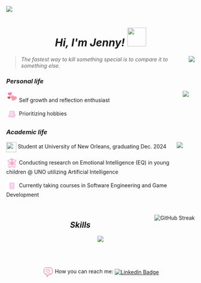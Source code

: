 ![](https://i.pinimg.com/originals/9c/a1/e5/9ca1e556e51c25031e462bcc02e42d6a.jpg)

<h1 align="center"><i>Hi, I'm Jenny! <img src="https://64.media.tumblr.com/93b94b02cf5a55c5f0fe560a7786eceb/tumblr_mjmelbZnz71rzy67oo1_500.gifv" width="50" height="50" ></i></h1>
<img align="right" height="150" src="https://i.pinimg.com/originals/df/1f/9a/df1f9af831a6108cca907d447dcf76b8.png"/>

>*The fastest way to kill something special is to compare it to something else.*

### _Personal life_
<p><img align="right" height="150" src="https://i.pinimg.com/originals/08/89/8b/08898b68899869874bf3d3405731bba1.jpg"/>
<img src= "images/triplehearts" width="30" height="30">   Self growth and reflection enthusiast

<img src="images/pc" width="30" height="30" align="center"> Prioritizing hobbies
</p>

### _Academic life_
<p><img align="right" height="150" src="https://i.pinimg.com/originals/cb/0b/c6/cb0bc66247b94a7702b02e8dda7c0556.jpg"/>
<img src="https://i.pinimg.com/originals/4b/4e/53/4b4e535acabd60f52b43f19f8091ca1d.gif" width="27" height="27" align="center">   Student at University of New Orleans, graduating Dec. 2024

<img src="images/teddy" width="30" height="30" align="center">  Conducting research on Emotional Intelligence (EQ) in young children @ UNO utilizing Artificial Intelligence

<img src="images/gameboy" width="30" height="30" align="center">  Currently taking courses in Software Engineering and Game Development

<br>
</p>

<!-- Streak -->
<a href="https://git.io/streak-stats"><img src="https://streak-stats.demolab.com?user=Jenspi&theme=jolly&border_radius=5&date_format=M%20j%5B%2C%20Y%5D" alt="GitHub Streak" align="right"/></a>

<!-- Skills -->
<h2 align="center"><i>Skills</i></h2>
<p align="center">
  <a href="https://skillicons.dev">
    <img src="https://skillicons.dev/icons?i=java,py,c,react,html,javascript,css,eclipse,git,github,gitlab,vscode&perline=6" />
  </a>
</p>

<br><br>
<!-- Contact -->
<p align="center">
  <img src="images/msg" width="30" height="30" align="center"> How you can reach me: <a href="https://www.linkedin.com/in/jenspi/"><img src="https://img.shields.io/badge/LinkedIn-blue?style=for-the-badge&logo=linkedin&logoColor=white" alt="LinkedIn Badge" align="center"></a>
</p>
